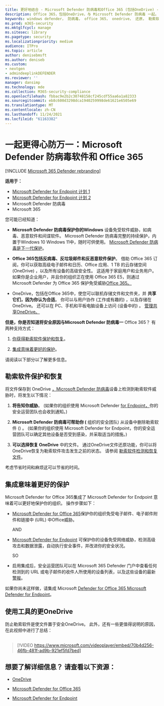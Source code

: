 ```yaml
---
title: 更好地结合 - Microsoft Defender 防病毒和Office 365 (包括OneDrive) - 更好地防止勒索软件和网络威胁
description: Office 365，包括OneDrive，与 Microsoft Defender 防病毒 一起。 阅读本文可了解更多信息。
keywords: windows defender， 防病毒， office 365， onedrive， 还原， 勒索软件
ms.prod: m365-security
ms.mktglfcycl: manage
ms.sitesec: library
ms.pagetype: security
ms.localizationpriority: medium
audience: ITPro
ms.topic: article
author: denisebmsft
ms.author: deniseb
ms.custom:
- nextgen
- admindeeplinkDEFENDER
ms.reviewer: ''
manager: dansimp
ms.technology: mde
ms.collection: M365-security-compliance
ms.openlocfilehash: fbbac9e2b2c30748158cf245cdf55aa6a1a82333
ms.sourcegitcommit: eb8c600d3298dca1940259998de61621e6505e69
ms.translationtype: MT
ms.contentlocale: zh-CN
ms.lasthandoff: 11/24/2021
ms.locfileid: "61163382"
---
```

# <a name="better-together-microsoft-defender-antivirus-and-office-365"></a>一起更得心防万一：Microsoft Defender 防病毒软件和 Office 365

[!INCLUDE [Microsoft 365 Defender rebranding](../../includes/microsoft-defender.md)]


**适用于：**
- [Microsoft Defender for Endpoint 计划 1](https://go.microsoft.com/fwlink/p/?linkid=2154037)
- [Microsoft Defender for Endpoint 计划 2](https://go.microsoft.com/fwlink/p/?linkid=2154037)
- Microsoft Defender 防病毒
- Microsoft 365

您可能已经知道：

- **Microsoft Defender 防病毒保护你的Windows** 设备免受软件威胁，如病毒、恶意软件和间谍软件。 Microsoft Defender 防病毒完整的持续保护，内置于Windows 10 Windows 11中，随时可供使用。 [Microsoft Defender 防病毒是下一代保护](./microsoft-defender-antivirus-in-windows-10.md)。 

- **Office 365包括反病毒、反垃圾邮件和反恶意软件保护**。 借助 Office 365 订阅，你可以获取高级电子邮件和日历、Office 应用、1 TB 的云存储空间 (OneDrive) ，以及所有设备的高级安全性。 这适用于家庭用户和业务用户。 如果你是企业用户，并且你的组织正在使用 Office 365 E5，则通过 Microsoft Defender 为 Office 365 保护免受威胁[Office 365。](/microsoft-365/security/office-365-security/protect-against-threats)

- OneDrive，包括在Office 365中，使您可以联机存储文件和文件夹，并 **共享它们，因为你认为合适**。 你可以与用户协作 (工作或有趣的) ，以及存储在OneDrive。 还可以在 PC、手机和平板电脑设备上访问 (设备中的) 。 [管理共享OneDrive。](/OneDrive/manage-sharing)

**但是，你是否知道将安全原因与Microsoft Defender 防病毒一** Office 365？ 有两种支持方式：

 1. [你获得勒索软件保护和恢复](#ransomware-protection-and-recovery)。

 2. [集成意味着更好的保护](#integration-means-better-protection)。

请阅读以下部分以了解更多信息。

## <a name="ransomware-protection-and-recovery"></a>勒索软件保护和恢复

将文件保存到 OneDrive [，Microsoft Defender 防病毒](/onedrive)设备上检测到勒索软件[](./microsoft-defender-antivirus-in-windows-10.md)威胁时，将发生以下情况：

1. **将告知你威胁**。  (如果你的组织使用 Microsoft Defender [for Endpoint，](microsoft-defender-endpoint.md)你的安全运营团队也会收到通知。) 

2. **Microsoft Defender 防病毒可帮助你 (** 组织的安全团队) 从设备中删除勒索软件 () 。  (如果你的组织使用 Microsoft Defender for Endpoint，你的安全运营团队可以确定其他设备是否受到感染，并采取适当的措施。) 

3. **可以选择恢复 OneDrive** 中的文件。 通过OneDrive文件还原功能，你可以将OneDrive恢复为勒索软件攻击发生之前的状态。 请参阅 [勒索软件检测和恢复文件](https://support.office.com/article/0d90ec50-6bfd-40f4-acc7-b8c12c73637f)。

考虑节省时间和麻烦这可以节省的时间。 

## <a name="integration-means-better-protection"></a>集成意味着更好的保护

Microsoft Defender for Office 365集成了 Microsoft Defender for Endpoint 意味着可以更好地保护你的组织。 操作步骤如下：

- [Microsoft Defender for Office 365](/microsoft-365/security/office-365-security/office-365-atp)保护你的组织免受电子邮件、电子邮件附件和链接中 (URL) 中Office威胁。

    AND

- [Microsoft Defender for Endpoint](microsoft-defender-endpoint.md) 可保护你的设备免受网络威胁，检测高级攻击和数据泄露，自动执行安全事件，并改进你的安全状况。

    SO

- 启用集成后，安全运营团队可以在 Microsoft 365 Defender 门户中查看任何检测到的 URL 或电子邮件的收件人所使用的设备列表，以及这些设备的最新<a href="https://go.microsoft.com/fwlink/p/?linkid=2077139" target="_blank">警报</a>。

如果你尚未这样做，请集成 Microsoft [Defender for Office 365 Microsoft Defender for Endpoint](/microsoft-365/security/office-365-security/integrate-office-365-ti-with-mde)。

## <a name="more-good-reasons-to-use-onedrive"></a>使用工具的更OneDrive

防止勒索软件是使文件置于安全OneDrive。 此外，还有一些更值得说明的原因，在此视频中进行了总结： <br/><br/>

> [!VIDEO https://www.microsoft.com/videoplayer/embed/70b4d256-46fb-481f-ad9b-921ef5fd7bed]

## <a name="want-to-learn-more-see-these-resources"></a>想要了解详细信息？ 请查看以下资源：

- [OneDrive](/onedrive)

- [Microsoft Defender for Office 365](/microsoft-365/security/office-365-security/office-365-atp)

- [Microsoft Defender for Endpoint](microsoft-defender-endpoint.md)
